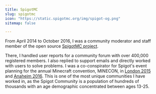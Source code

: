 ```yaml
---
title: SpigotMC
slug: spigotmc
icon: "https://static.spigotmc.org/img/spigot-og.png"
sitemap: false

---
```


From April 2014 to October 2016, I was a community moderator and staff member of the open source [SpigotMC project][1].

There, I handled user reports for a community forum with over 400,000 registered members.
I also replied to support emails and directly worked with users to solve problems.
I was a co-conspirator for Spigot's event planning for the annual Minecraft convention, MINECON, in [London 2015][2] and [Anaheim 2016][3].
This is one of the most unique communities I have worked in, as the Spigot Community is a population of hundreds of thousands with an age demographic concentrated between ages 13-25.

[1]: https://www.spigotmc.org/wiki/about-spigot/
[2]: https://www.spigotmc.org/threads/in-summary-a-very-unofficial-overview-of-minecon-2015.75995/
[3]: https://blog.jwf.io/2016/11/spigotmc-california-minecon/
